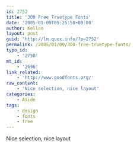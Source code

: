 ```yaml
---
id: 2752
title: '300 Free Truetype Fonts'
date: '2005-01-09T09:25:58+00:00'
author: Kellan
layout: post
guid: 'http://lm.quxx.info/?p=2752'
permalink: /2005/01/09/300-free-truetype-fonts/
typo_id:
    - '2750'
mt_id:
    - '2696'
link_related:
    - 'http://www.goodfonts.org/'
raw_content:
    - 'Nice selection, nice layout'
categories:
    - Aside
tags:
    - design
    - fonts
    - free
---
```


Nice selection, nice layout